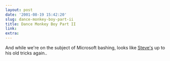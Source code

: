 ```yaml
---
layout: post
date: '2001-08-19 15:42:20'
slug: dance-monkey-boy-part-ii
title: Dance Monkey Boy Part II
link: 
extra: 
---
```


And while we're on the subject of Microsoft bashing, looks like [Steve's](http://users.erols.com/ahsyed/MSshame/developers.mpeg) up to his old tricks again..